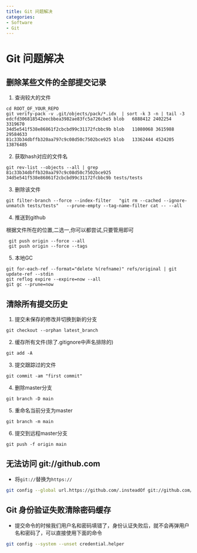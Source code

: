 ```yaml
---
title: Git 问题解决
categories:
- Software
- Git
---
```

# Git 问题解决

## 删除某些文件的全部提交记录

1. 查询较大的文件

```shell
cd ROOT_OF_YOUR_REPO
git verify-pack -v .git/objects/pack/*.idx  | sort -k 3 -n | tail -3
edcfd306818542eecbbea3982ae83fc5a726cbe5 blob   6888412 2402254 3319670
34d5e541f538e86861f2cbcbd99c31172fcbbc9b blob   11080068 3615988 29584633
81c33b34dbffb320aa797c9c08d50c7502bce925 blob   13362444 4524205 13876485
```

2. 获取hash对应的文件名

```shell
git rev-list --objects --all | grep 81c33b34dbffb320aa797c9c08d50c7502bce925
34d5e541f538e86861f2cbcbd99c31172fcbbc9b tests/tests
```

3. 删除该文件

```shell
git filter-branch --force --index-filter   "git rm --cached --ignore-unmatch tests/tests"   --prune-empty --tag-name-filter cat -- --all
```

4. 推送到github

根据文件所在的位置,二选一,你可以都尝试,只要管用即可

```shell
 git push origin --force --all
 git push origin --force --tags
```

5. 本地GC

```shell
git for-each-ref --format="delete %(refname)" refs/original | git update-ref --stdin
git reflog expire --expire=now --all
git gc --prune=now
```

## 清除所有提交历史

1. 提交未保存的修改并切换到新的分支

```shell
git checkout --orphan latest_branch
```

2. 缓存所有文件(除了.gitignore中声名排除的)

```shell
git add -A
```

3. 提交跟踪过的文件

```shell
git commit -am "first commit"
```

4. 删除master分支

```shell
git branch -D main
```

5. 重命名当前分支为master

```shell
git branch -m main
```

6. 提交到远程master分支

```shell
git push -f origin main
```

## 无法访问 git://github.com

- 将`git://`替换为`https://`

```bash
git config --global url.https://github.com/.insteadOf git://github.com/
```

## Git 身份验证失败清除密码缓存

- 提交命令的时候我们用户名和密码填错了，身份认证失败后，就不会再弹用户名和密码了，可以直接使用下面的命令

```bash
git config --system --unset credential.helper
```
